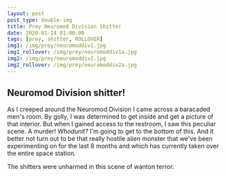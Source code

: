 ```yaml
---
layout: post
post_type: double-img
title: Prey Neuromod Division Shitter
date: 2020-01-14 01:00:00
tags: [prey, shitter, ROLLOVER]
img1: /img/prey/neuromoddiv1.jpg
img1_rollover: /img/prey/neuromoddiv1a.jpg
img2: /img/prey/neuromoddiv2.jpg
img2_rollover: /img/prey/neuromoddiv2a.jpg
---
```

## Neuromod Division shitter!

As I creeped around the Neuromod Division I came across a baracaded men's room. By golly, I was determined to get inside and get a picture of that interior. But when I gained access to the restroom, I saw this peculiar scene. A murder! *Whodunit?* I'm going to get to the bottom of this. And it better not turn out to be that really hostile alien monster that we've been experimenting on for the last 8 months and which has currently taken over the entire space station. 

The shitters were unharmed in this scene of wanton terror. 
